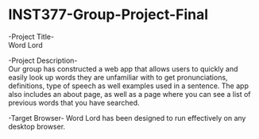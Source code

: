 # INST377-Group-Project-Final

-Project Title-
<br>
Word Lord

-Project Description-
<br>
Our group has constructed a web app that allows users to quickly and easily look up words they are unfamiliar with to get pronunciations, definitions, type of speech as well examples used in a sentence. The app also includes an about page, as well as a page where you can see a list of previous words that you have searched.

-Target Browser-
Word Lord has been designed to run effectively on any desktop browser.


